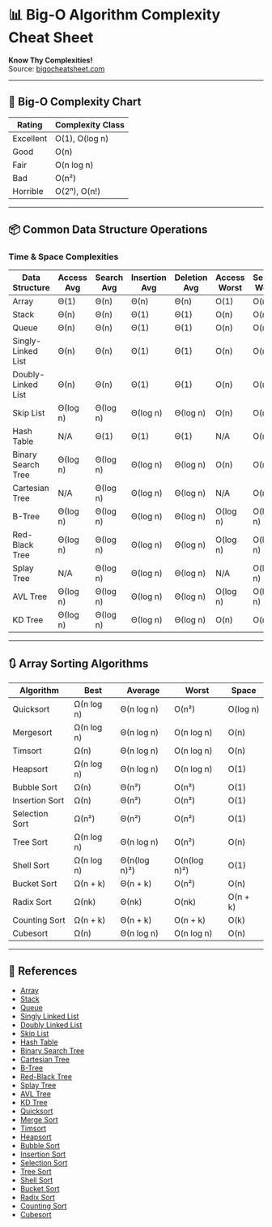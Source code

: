 
# 📊 Big-O Algorithm Complexity Cheat Sheet

**Know Thy Complexities!**  
Source: [bigocheatsheet.com](https://www.bigocheatsheet.com)

---

## 🧠 Big-O Complexity Chart

| Rating     | Complexity Class       |
|------------|------------------------|
| Excellent  | O(1), O(log n)         |
| Good       | O(n)                   |
| Fair       | O(n log n)             |
| Bad        | O(n²)                  |
| Horrible   | O(2ⁿ), O(n!)           |

---

## 📦 Common Data Structure Operations

### Time & Space Complexities

| Data Structure       | Access Avg | Search Avg | Insertion Avg | Deletion Avg | Access Worst | Search Worst | Insertion Worst | Deletion Worst | Space Worst |
|----------------------|------------|-------------|----------------|----------------|---------------|----------------|------------------|------------------|---------------|
| Array                | Θ(1)       | Θ(n)        | Θ(n)           | Θ(n)           | O(1)          | O(n)           | O(n)             | O(n)             | O(n)          |
| Stack                | Θ(n)       | Θ(n)        | Θ(1)           | Θ(1)           | O(n)          | O(n)           | O(1)             | O(1)             | O(n)          |
| Queue                | Θ(n)       | Θ(n)        | Θ(1)           | Θ(1)           | O(n)          | O(n)           | O(1)             | O(1)             | O(n)          |
| Singly-Linked List   | Θ(n)       | Θ(n)        | Θ(1)           | Θ(1)           | O(n)          | O(n)           | O(1)             | O(1)             | O(n)          |
| Doubly-Linked List   | Θ(n)       | Θ(n)        | Θ(1)           | Θ(1)           | O(n)          | O(n)           | O(1)             | O(1)             | O(n)          |
| Skip List            | Θ(log n)   | Θ(log n)    | Θ(log n)       | Θ(log n)       | O(n)          | O(n)           | O(n)             | O(n)             | O(n log n)    |
| Hash Table           | N/A        | Θ(1)        | Θ(1)           | Θ(1)           | N/A           | O(n)           | O(n)             | O(n)             | O(n)          |
| Binary Search Tree   | Θ(log n)   | Θ(log n)    | Θ(log n)       | Θ(log n)       | O(n)          | O(n)           | O(n)             | O(n)             | O(n)          |
| Cartesian Tree       | N/A        | Θ(log n)    | Θ(log n)       | Θ(log n)       | N/A           | O(n)           | O(n)             | O(n)             | O(n)          |
| B-Tree               | Θ(log n)   | Θ(log n)    | Θ(log n)       | Θ(log n)       | O(log n)      | O(log n)       | O(log n)         | O(log n)         | O(n)          |
| Red-Black Tree       | Θ(log n)   | Θ(log n)    | Θ(log n)       | Θ(log n)       | O(log n)      | O(log n)       | O(log n)         | O(log n)         | O(n)          |
| Splay Tree           | N/A        | Θ(log n)    | Θ(log n)       | Θ(log n)       | N/A           | O(log n)       | O(log n)         | O(log n)         | O(n)          |
| AVL Tree             | Θ(log n)   | Θ(log n)    | Θ(log n)       | Θ(log n)       | O(log n)      | O(log n)       | O(log n)         | O(log n)         | O(n)          |
| KD Tree              | Θ(log n)   | Θ(log n)    | Θ(log n)       | Θ(log n)       | O(n)          | O(n)           | O(n)             | O(n)             | O(n)          |

---

## 🔃 Array Sorting Algorithms

| Algorithm       | Best       | Average      | Worst       | Space       |
|------------------|------------|--------------|-------------|-------------|
| Quicksort        | Ω(n log n) | Θ(n log n)   | O(n²)       | O(log n)    |
| Mergesort        | Ω(n log n) | Θ(n log n)   | O(n log n)  | O(n)        |
| Timsort          | Ω(n)       | Θ(n log n)   | O(n log n)  | O(n)        |
| Heapsort         | Ω(n log n) | Θ(n log n)   | O(n log n)  | O(1)        |
| Bubble Sort      | Ω(n)       | Θ(n²)        | O(n²)       | O(1)        |
| Insertion Sort   | Ω(n)       | Θ(n²)        | O(n²)       | O(1)        |
| Selection Sort   | Ω(n²)      | Θ(n²)        | O(n²)       | O(1)        |
| Tree Sort        | Ω(n log n) | Θ(n log n)   | O(n²)       | O(n)        |
| Shell Sort       | Ω(n log n) | Θ(n(log n)²) | O(n(log n)²)| O(1)        |
| Bucket Sort      | Ω(n + k)   | Θ(n + k)     | O(n²)       | O(n)        |
| Radix Sort       | Ω(nk)      | Θ(nk)        | O(nk)       | O(n + k)    |
| Counting Sort    | Ω(n + k)   | Θ(n + k)     | O(n + k)    | O(k)        |
| Cubesort         | Ω(n)       | Θ(n log n)   | O(n log n)  | O(n)        |

---

## 🔗 References

- [Array](http://en.wikipedia.org/wiki/Array_data_structure)
- [Stack](http://en.wikipedia.org/wiki/Stack_(abstract_data_type))
- [Queue](http://en.wikipedia.org/wiki/Queue_(abstract_data_type))
- [Singly Linked List](http://en.wikipedia.org/wiki/Singly_linked_list#Singly_linked_lists)
- [Doubly Linked List](http://en.wikipedia.org/wiki/Doubly_linked_list)
- [Skip List](http://en.wikipedia.org/wiki/Skip_list)
- [Hash Table](http://en.wikipedia.org/wiki/Hash_table)
- [Binary Search Tree](http://en.wikipedia.org/wiki/Binary_search_tree)
- [Cartesian Tree](https://en.wikipedia.org/wiki/Cartesian_tree)
- [B-Tree](http://en.wikipedia.org/wiki/B_tree)
- [Red-Black Tree](http://en.wikipedia.org/wiki/Red-black_tree)
- [Splay Tree](https://en.wikipedia.org/wiki/Splay_tree)
- [AVL Tree](http://en.wikipedia.org/wiki/AVL_tree)
- [KD Tree](http://en.wikipedia.org/wiki/K-d_tree)
- [Quicksort](http://en.wikipedia.org/wiki/Quicksort)
- [Merge Sort](http://en.wikipedia.org/wiki/Merge_sort)
- [Timsort](http://en.wikipedia.org/wiki/Timsort)
- [Heapsort](http://en.wikipedia.org/wiki/Heapsort)
- [Bubble Sort](http://en.wikipedia.org/wiki/Bubble_sort)
- [Insertion Sort](http://en.wikipedia.org/wiki/Insertion_sort)
- [Selection Sort](http://en.wikipedia.org/wiki/Selection_sort)
- [Tree Sort](https://en.wikipedia.org/wiki/Tree_sort)
- [Shell Sort](http://en.wikipedia.org/wiki/Shellsort)
- [Bucket Sort](http://en.wikipedia.org/wiki/Bucket_sort)
- [Radix Sort](http://en.wikipedia.org/wiki/Radix_sort)
- [Counting Sort](https://en.wikipedia.org/wiki/Counting_sort)
- [Cubesort](https://en.wikipedia.org/wiki/Cubesort)
